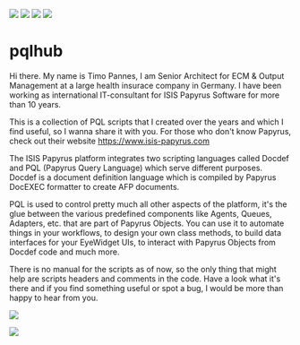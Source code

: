![](https://img.shields.io/badge/Papyrus-7-blue.svg)
![](https://img.shields.io/badge/Language-PQL-yellow.svg)
![](https://img.shields.io/badge/Experience->10Y-brightgreen.svg)
![](https://img.shields.io/badge/Papyrus%20Objects->10Y-brightgreen.svg)

pqlhub
======

Hi there. 
My name is Timo Pannes, I am Senior Architect for ECM & Output Management at a large health insurace company in Germany.
I have been working as international IT-consultant for ISIS Papyrus Software for more than 10 years.


This is a collection of PQL scripts that I created over the years and which I find useful, so I wanna share it with you.
For those who don't know Papyrus, check out their website https://www.isis-papyrus.com

The ISIS Papyrus platform integrates two scripting languages called Docdef and PQL (Papyrus Query Language) which serve different purposes. Docdef is a document definition language which is compiled by Papyrus DocEXEC formatter to create AFP documents.

PQL is used to control pretty much all other aspects of the platform, it's the glue between the various predefined components like Agents, Queues, Adapters, etc. that are part of Papyrus Objects.
You can use it to automate things in your workflows, to design your own class methods, to build data interfaces for your EyeWidget UIs, to interact with Papyrus Objects from Docdef code and much more.

There is no manual for the scripts as of now, so the only thing that might help are scripts headers and comments in the code. 
Have a look what it's there and if you find something useful or spot a bug, I would be more than happy to hear from you.

![](https://img.shields.io/badge/Threema-99PA4E5Z-green.svg?style=popout&logo=messenger?logoColor=green)

![](https://img.shields.io/badge/Email_-pqlhub@posteo.de-informational.svg?style=popout&logo=8B89CC)
 


